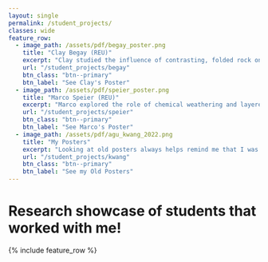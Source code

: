 ```yaml
---
layout: single
permalink: /student_projects/
classes: wide
feature_row:
  - image_path: /assets/pdf/begay_poster.png
    title: "Clay Begay (REU)"
    excerpt: "Clay studied the influence of contrasting, folded rock on drainage network reorganization and the development of trellis drainage."
    url: "/student_projects/begay"
    btn_class: "btn--primary"
    btn_label: "See Clay's Poster" 
  - image_path: /assets/pdf/speier_poster.png
    title: "Marco Speier (REU)"
    excerpt: "Marco explored the role of chemical weathering and layered insoluable vs. soluable rock in landscape evolution models."
    url: "/student_projects/speier"
    btn_class: "btn--primary"
    btn_label: "See Marco's Poster" 
  - image_path: /assets/pdf/agu_kwang_2022.png
    title: "My Posters"
    excerpt: "Looking at old posters always helps remind me that I was once a student myself. Here are my most recent posters all the way back to 2012."
    url: "/student_projects/kwang"
    btn_class: "btn--primary"
    btn_label: "See my Old Posters" 
---
```

<h1><b>Research showcase of students that worked with me!</b></h1>
{% include feature_row %}